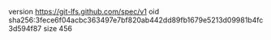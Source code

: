 version https://git-lfs.github.com/spec/v1
oid sha256:3fece6f04acbc363497e7bf820ab442dd89fb1679e5213d09981b4fc3d594f87
size 456
